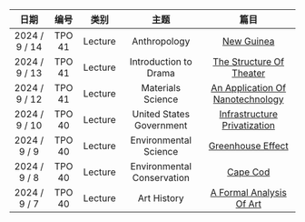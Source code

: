| 日期 | 编号 | 类别 | 主题 | 篇目 |
| :----------: | :----------: | :----------: | :----------: | :----------: |
| 2024 / 9 / 14 | TPO 41 | Lecture | Anthropology | [New Guinea](0914/) |
| 2024 / 9 / 13 | TPO 41 | Lecture | Introduction to Drama | [The Structure Of Theater](0913/) |
| 2024 / 9 / 12 | TPO 41 | Lecture | Materials Science | [An Application Of Nanotechnology](0912/) |
| 2024 / 9 / 10 | TPO 40 | Lecture | United States Government | [Infrastructure Privatization](0910/) |
| 2024 / 9 / 9 | TPO 40 | Lecture | Environmental Science | [Greenhouse Effect](0909/) |
| 2024 / 9 / 8 | TPO 40 | Lecture | Environmental Conservation | [Cape Cod](0908/) |
| 2024 / 9 / 7 | TPO 40 | Lecture | Art History | [A Formal Analysis Of Art](0907/) |